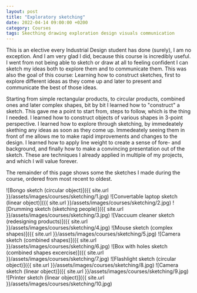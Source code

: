 ```yaml
---
layout: post
title: "Exploratory sketching"
date: 2022-04-14 09:00:00 +0200
category: Courses
tags: Skecthing drawing exploration design visuals communication
---
```


This is an elective every Industrial Design student has done (surely), I am no exception. And I am very glad I did, because this course is incredibly useful. I went from not being able to sketch or draw at all to feeling confident I can sketch my ideas both to explore them and to communicate them. This was also the goal of this course: Learning how to construct sketches, first to explore different ideas as they come up and later to present and communicate the best of those ideas. 

Starting from simple rectangular products, to circular products, combined ones and later complex shapes, bit by bit I learned how to "construct" a sketch. This gave me a point to start from, steps to follow, which is the thing I needed. I learned how to construct objects of various shapes in 3-point perspective. I learned how to explore through sketching, by immedeately skething any ideas as soon as they come up. Immedeately seeing them in front of me allows me to make rapid improvements and changes to the design. I learned how to apply line weight to create a sense of fore- and background, and finally how to make a convincing presentation out of the sketch. These are techniques I already applied in multiple of my projects, and which I will value forever. 

The remainder of this page shows some the sketches I made during the course, ordered from most recent to oldest. 

![Bongo sketch (circular object)]({{ site.url }}/assets/images/courses/sketching/1.jpg)
![Convertable laptop sketch (linear object)]({{ site.url }}/assets/images/courses/sketching/2.jpg)
![Drumming sketch (sketching people)]({{ site.url }}/assets/images/courses/sketching/3.jpg)
![Vaccuum cleaner sketch (redesigning products)]({{ site.url }}/assets/images/courses/sketching/4.jpg)
![Mouse sketch (complex shapes)]({{ site.url }}/assets/images/courses/sketching/5.jpg)
![Camera sketch (combined shapes)]({{ site.url }}/assets/images/courses/sketching/6.jpg)
![Box with holes sketch (combined shapes excercise)]({{ site.url }}/assets/images/courses/sketching/7.jpg)
![Flashlight sketch (circular object)]({{ site.url }}/assets/images/courses/sketching/8.jpg)
![Camera sketch (linear object)]({{ site.url }}/assets/images/courses/sketching/9.jpg)
![Printer sketch (linear object)]({{ site.url }}/assets/images/courses/sketching/10.jpg)